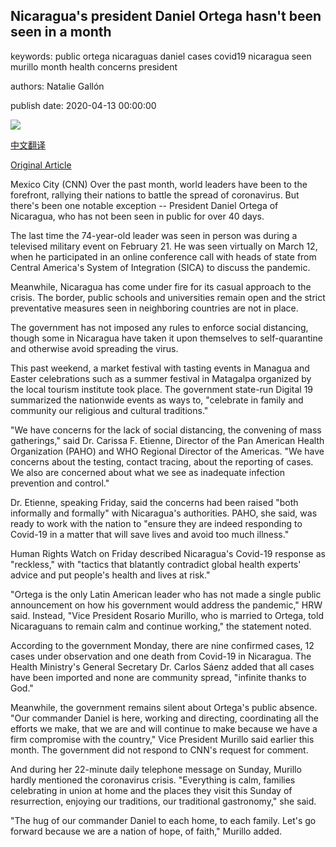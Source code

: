 ## Nicaragua's president Daniel Ortega hasn't been seen in a month

keywords: public ortega nicaraguas daniel cases covid19 nicaragua seen murillo month health concerns president

authors: Natalie Gallón

publish date: 2020-04-13 00:00:00

![](https://cdn.cnn.com/cnnnext/dam/assets/200413195058-nicarague-president-daniel-ortega-0221-super-tease.jpg)

[中文翻译](Nicaragua%27s%20president%20Daniel%20Ortega%20hasn%27t%20been%20seen%20in%20a%20month_zh.md)

[Original Article](https://edition.cnn.com/2020/04/13/world/nicaragua-president-ortega-intl/index.html)

Mexico City (CNN) Over the past month, world leaders have been to the forefront, rallying their nations to battle the spread of coronavirus. But there's been one notable exception -- President Daniel Ortega of Nicaragua, who has not been seen in public for over 40 days.

The last time the 74-year-old leader was seen in person was during a televised military event on February 21. He was seen virtually on March 12, when he participated in an online conference call with heads of state from Central America's System of Integration (SICA) to discuss the pandemic.

Meanwhile, Nicaragua has come under fire for its casual approach to the crisis. The border, public schools and universities remain open and the strict preventative measures seen in neighboring countries are not in place.

The government has not imposed any rules to enforce social distancing, though some in Nicaragua have taken it upon themselves to self-quarantine and otherwise avoid spreading the virus.

This past weekend, a market festival with tasting events in Managua and Easter celebrations such as a summer festival in Matagalpa organized by the local tourism institute took place. The government state-run Digital 19 summarized the nationwide events as ways to, "celebrate in family and community our religious and cultural traditions."

"We have concerns for the lack of social distancing, the convening of mass gatherings," said Dr. Carissa F. Etienne, Director of the Pan American Health Organization (PAHO) and WHO Regional Director of the Americas. "We have concerns about the testing, contact tracing, about the reporting of cases. We also are concerned about what we see as inadequate infection prevention and control."

Dr. Etienne, speaking Friday, said the concerns had been raised "both informally and formally" with Nicaragua's authorities. PAHO, she said, was ready to work with the nation to "ensure they are indeed responding to Covid-19 in a matter that will save lives and avoid too much illness."

Human Rights Watch on Friday described Nicaragua's Covid-19 response as "reckless," with "tactics that blatantly contradict global health experts' advice and put people's health and lives at risk."

"Ortega is the only Latin American leader who has not made a single public announcement on how his government would address the pandemic," HRW said. Instead, "Vice President Rosario Murillo, who is married to Ortega, told Nicaraguans to remain calm and continue working," the statement noted.

According to the government Monday, there are nine confirmed cases, 12 cases under observation and one death from Covid-19 in Nicaragua. The Health Ministry's General Secretary Dr. Carlos Sáenz added that all cases have been imported and none are community spread, "infinite thanks to God."

Meanwhile, the government remains silent about Ortega's public absence. "Our commander Daniel is here, working and directing, coordinating all the efforts we make, that we are and will continue to make because we have a firm compromise with the country," Vice President Murillo said earlier this month. The government did not respond to CNN's request for comment.

And during her 22-minute daily telephone message on Sunday, Murillo hardly mentioned the coronavirus crisis. "Everything is calm, families celebrating in union at home and the places they visit this Sunday of resurrection, enjoying our traditions, our traditional gastronomy," she said.

"The hug of our commander Daniel to each home, to each family. Let's go forward because we are a nation of hope, of faith," Murillo added.